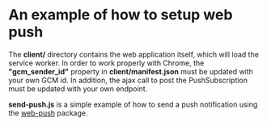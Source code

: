 # An example of how to setup web push

The **client/** directory contains the web application itself, which will load the service worker. In order to work properly with Chrome, the **"gcm_sender_id"** property in **client/manifest.json** must be updated with your own GCM id. In addition, the ajax call to post the PushSubscription must be updated with your own endpoint.

**send-push.js** is a simple example of how to send a push notification using the [web-push](https://github.com/web-push-libs/web-push) package.
